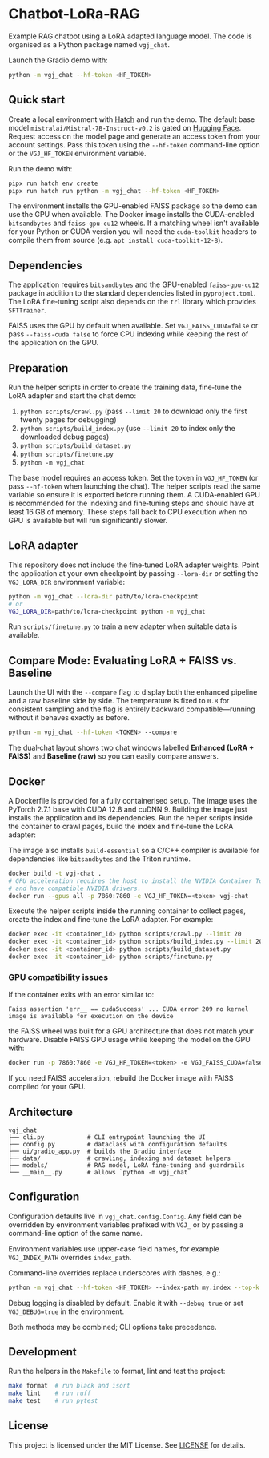 # Chatbot-LoRa-RAG

Example RAG chatbot using a LoRA adapted language model.  The code is
organised as a Python package named `vgj_chat`.

Launch the Gradio demo with:

```bash
python -m vgj_chat --hf-token <HF_TOKEN>
```

## Quick start

Create a local environment with [Hatch](https://hatch.pypa.io/) and run the demo.
The default base model `mistralai/Mistral-7B-Instruct-v0.2` is gated on
[Hugging Face](https://huggingface.co/). Request access on the model page and
generate an access token from your account settings. Pass this token using the
`--hf-token` command-line option or the `VGJ_HF_TOKEN` environment variable.

Run the demo with:

```bash
pipx run hatch env create
pipx run hatch run python -m vgj_chat --hf-token <HF_TOKEN>
```
The environment installs the GPU-enabled FAISS package so the demo can
use the GPU when available.  The Docker image installs the
CUDA-enabled `bitsandbytes` and `faiss-gpu-cu12` wheels.  If a matching wheel
isn't available for your Python or CUDA version you will need the
`cuda-toolkit` headers to compile them from source (e.g.
`apt install cuda-toolkit-12-8`).

## Dependencies

The application requires `bitsandbytes` and the GPU-enabled `faiss-gpu-cu12`
package in addition to the standard dependencies listed in `pyproject.toml`.
The LoRA fine‑tuning script also depends on the `trl` library which provides
`SFTTrainer`.


FAISS uses the GPU by default when available. Set `VGJ_FAISS_CUDA=false` or
pass `--faiss-cuda false` to force CPU indexing while keeping the rest of the
application on the GPU.

## Preparation

Run the helper scripts in order to create the training data, fine‑tune the
LoRA adapter and start the chat demo:

1. `python scripts/crawl.py` (pass `--limit 20` to download only the first
   twenty pages for debugging)
2. `python scripts/build_index.py` (use `--limit 20` to index only the downloaded
   debug pages)
3. `python scripts/build_dataset.py`
4. `python scripts/finetune.py`
5. `python -m vgj_chat`

The base model requires an access token. Set the token in `VGJ_HF_TOKEN` (or
pass `--hf-token` when launching the chat). The helper scripts read the same
variable so ensure it is exported before running them. A CUDA‑enabled GPU is
recommended for the indexing and fine‑tuning steps and should have at least
16 GB of memory. These steps fall back to CPU execution when no GPU is
available but will run significantly slower.

## LoRA adapter

This repository does not include the fine‑tuned LoRA adapter weights. Point the
application at your own checkpoint by passing `--lora-dir` or setting the
`VGJ_LORA_DIR` environment variable:

```bash
python -m vgj_chat --lora-dir path/to/lora-checkpoint
# or
VGJ_LORA_DIR=path/to/lora-checkpoint python -m vgj_chat
```

Run `scripts/finetune.py` to train a new adapter when suitable data is
available.

## Compare Mode: Evaluating LoRA + FAISS vs. Baseline

Launch the UI with the `--compare` flag to display both the enhanced
pipeline and a raw baseline side by side. The temperature is fixed to
`0.8` for consistent sampling and the flag is entirely backward
compatible—running without it behaves exactly as before.

```bash
python -m vgj_chat --hf-token <TOKEN> --compare
```

The dual‑chat layout shows two chat windows labelled **Enhanced (LoRA +
FAISS)** and **Baseline (raw)** so you can easily compare answers.

## Docker

A Dockerfile is provided for a fully containerised setup. The image
uses the PyTorch 2.7.1 base with CUDA 12.8 and cuDNN 9. Building the image
just installs the application and its dependencies. Run the helper scripts
inside the container to crawl pages, build the index and fine‑tune the LoRA
adapter:

The image also installs `build-essential` so a C/C++ compiler is available for
dependencies like `bitsandbytes` and the Triton runtime.

```bash
docker build -t vgj-chat .
# GPU acceleration requires the host to install the NVIDIA Container Toolkit
# and have compatible NVIDIA drivers.
docker run --gpus all -p 7860:7860 -e VGJ_HF_TOKEN=<token> vgj-chat
```
Execute the helper scripts inside the running container to collect pages,
create the index and fine‑tune the LoRA adapter. For example:

```bash
docker exec -it <container_id> python scripts/crawl.py --limit 20
docker exec -it <container_id> python scripts/build_index.py --limit 20
docker exec -it <container_id> python scripts/build_dataset.py
docker exec -it <container_id> python scripts/finetune.py
```

### GPU compatibility issues

If the container exits with an error similar to:

```
Faiss assertion 'err__ == cudaSuccess' ... CUDA error 209 no kernel image is available for execution on the device
```

the FAISS wheel was built for a GPU architecture that does not match your
hardware. Disable FAISS GPU usage while keeping the model on the GPU with:

```bash
docker run -p 7860:7860 -e VGJ_HF_TOKEN=<token> -e VGJ_FAISS_CUDA=false vgj-chat
```

If you need FAISS acceleration, rebuild the Docker image with FAISS compiled for
your GPU.

## Architecture

```
vgj_chat
├── cli.py            # CLI entrypoint launching the UI
├── config.py         # dataclass with configuration defaults
├── ui/gradio_app.py  # builds the Gradio interface
├── data/             # crawling, indexing and dataset helpers
├── models/           # RAG model, LoRA fine-tuning and guardrails
└── __main__.py       # allows `python -m vgj_chat`
```

## Configuration

Configuration defaults live in `vgj_chat.config.Config`.  Any field can be
overridden by environment variables prefixed with `VGJ_` or by passing a
command-line option of the same name.

Environment variables use upper-case field names, for example
`VGJ_INDEX_PATH` overrides `index_path`.

Command-line overrides replace underscores with dashes, e.g.:

```bash
python -m vgj_chat --hf-token <HF_TOKEN> --index-path my.index --top-k 3
```

Debug logging is disabled by default. Enable it with `--debug true` or set
`VGJ_DEBUG=true` in the environment.

Both methods may be combined; CLI options take precedence.

## Development

Run the helpers in the `Makefile` to format, lint and test the project:

```bash
make format  # run black and isort
make lint    # run ruff
make test    # run pytest
```

## License

This project is licensed under the MIT License. See [LICENSE](LICENSE) for details.
